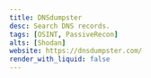 ```yaml
---
title: DNSdumpster
desc: Search DNS records.
tags: [OSINT, PassiveRecon]
alts: [Shodan]
website: https://dnsdumpster.com/
render_with_liquid: false
---
```

